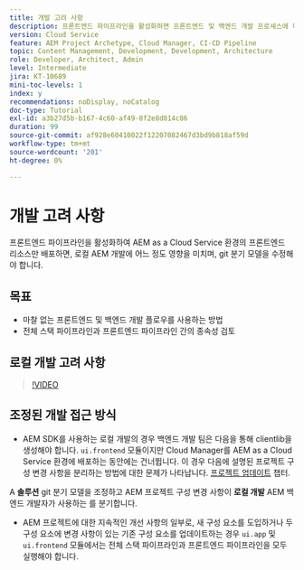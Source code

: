 ```yaml
---
title: 개발 고려 사항
description: 프론트엔드 파이프라인을 활성화하면 프론트엔드 및 백엔드 개발 프로세스에 미치는 영향을 고려합니다.
version: Cloud Service
feature: AEM Project Archetype, Cloud Manager, CI-CD Pipeline
topic: Content Management, Development, Development, Architecture
role: Developer, Architect, Admin
level: Intermediate
jira: KT-10689
mini-toc-levels: 1
index: y
recommendations: noDisplay, noCatalog
doc-type: Tutorial
exl-id: a3b27d5b-b167-4c60-af49-8f2e8d814c86
duration: 99
source-git-commit: af928e60410022f12207082467d3bd9b818af59d
workflow-type: tm+mt
source-wordcount: '201'
ht-degree: 0%

---
```


# 개발 고려 사항

프론트엔드 파이프라인을 활성화하여 AEM as a Cloud Service 환경의 프론트엔드 리소스만 배포하면, 로컬 AEM 개발에 어느 정도 영향을 미치며, git 분기 모델을 수정해야 합니다.

## 목표

* 마찰 없는 프론트엔드 및 백엔드 개발 플로우를 사용하는 방법
* 전체 스택 파이프라인과 프론트엔드 파이프라인 간의 종속성 검토


## 로컬 개발 고려 사항

>[!VIDEO](https://video.tv.adobe.com/v/3409421?quality=12&learn=on)


## 조정된 개발 접근 방식

* AEM SDK를 사용하는 로컬 개발의 경우 백엔드 개발 팀은 다음을 통해 clientlib을 생성해야 합니다. `ui.frontend` 모듈이지만 Cloud Manager를 AEM as a Cloud Service 환경에 배포하는 동안에는 건너뜁니다. 이 경우 다음에 설명된 프로젝트 구성 변경 사항을 분리하는 방법에 대한 문제가 나타납니다. [프로젝트 업데이트](update-project.md) 챕터.

A __솔루션__ git 분기 모델을 조정하고 AEM 프로젝트 구성 변경 사항이 __로컬 개발__ AEM 백엔드 개발자가 사용하는 를 분기합니다.


* AEM 프로젝트에 대한 지속적인 개선 사항의 일부로, 새 구성 요소를 도입하거나 두 구성 요소에 변경 사항이 있는 기존 구성 요소를 업데이트하는 경우 `ui.app` 및 `ui.frontend` 모듈에서는 전체 스택 파이프라인과 프론트엔드 파이프라인을 모두 실행해야 합니다.
